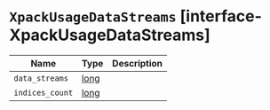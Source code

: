 # `XpackUsageDataStreams` [interface-XpackUsageDataStreams]

| Name | Type | Description |
| - | - | - |
| `data_streams` | [long](./long.md) | &nbsp; |
| `indices_count` | [long](./long.md) | &nbsp; |
